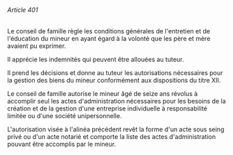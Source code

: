 ###### Article 401

Le conseil de famille règle les conditions générales de l'entretien et de l'éducation du mineur en ayant égard à la volonté que les père et mère avaient pu exprimer.

Il apprécie les indemnités qui peuvent être allouées au tuteur.

Il prend les décisions et donne au tuteur les autorisations nécessaires pour la gestion des biens du mineur conformément aux dispositions du titre XII.

Le conseil de famille autorise le mineur âgé de seize ans révolus à accomplir seul les actes d'administration nécessaires pour les besoins de la création et de la gestion d'une entreprise individuelle à responsabilité limitée ou d'une société unipersonnelle.

L'autorisation visée à l'alinéa précédent revêt la forme d'un acte sous seing privé ou d'un acte notarié et comporte la liste des actes d'administration pouvant être accomplis par le mineur.

